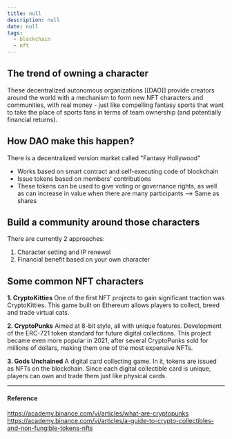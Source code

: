 ```yaml
---
title: null
description: null
date: null
tags:
  - blockchain
  - nft
---
```


## The trend of owning a character

These decentralized autonomous organizations [[DAO]] provide creators around the world with a mechanism to form new NFT characters and communities, with real money - just like compelling fantasy sports that want to take the place of sports fans in terms of team ownership (and potentially financial returns).

## How DAO make this happen?

There is a decentralized version market called "Fantasy Hollywood"

- Works based on smart contract and self-executing code of blockchain
- Issue tokens based on members' contributions
- These tokens can be used to give voting or governance rights, as well as can increase in value when there are many participants --> Same as shares

## Build a community around those characters

There are currently 2 approaches:

1.  Character setting and IP renewal
2.  Financial benefit based on your own character

## Some common NFT characters

**1. CryptoKitties** One of the first NFT projects to gain significant traction was CryptoKitties. This game built on Ethereum allows players to collect, breed and trade virtual cats.

**2. CryptoPunks** Aimed at 8-bit style, all with unique features. Development of the ERC-721 token standard for future digital collections. This project became even more popular in 2021, after several CryptoPunks sold for millions of dollars, making them one of the most expensive NFTs.

**3. Gods Unchained** A digital card collecting game. In it, tokens are issued as NFTs on the blockchain. Since each digital collectible card is unique, players can own and trade them just like physical cards.

---

#### Reference

https://academy.binance.com/vi/articles/what-are-cryptopunks https://academy.binance.com/vi/articles/a-guide-to-crypto-collectibles-and-non-fungible-tokens-nfts
